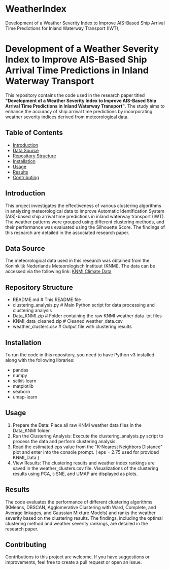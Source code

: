 # WeatherIndex
Development of a Weather Severity Index to Improve AIS-Based Ship Arrival Time Predictions for Inland Waterway Transport (IWT),

# Development of a Weather Severity Index to Improve AIS-Based Ship Arrival Time Predictions in Inland Waterway Transport
This repository contains the code used in the research paper titled **"Development of a Weather Severity Index to Improve AIS-Based Ship Arrival Time Predictions in Inland Waterway Transport"**. The study aims to enhance the accuracy of ship arrival time predictions by incorporating weather severity indices derived from meteorological data.

## Table of Contents
- [Introduction](#introduction)
- [Data Source](#data-source)
- [Repository Structure](#repository-structure)
- [Installation](#installation)
- [Usage](#usage)
- [Results](#results)
- [Contributing](#contributing)

## Introduction
This project investigates the effectiveness of various clustering algorithms in analyzing meteorological data to improve Automatic Identification System (AIS)-based ship arrival time predictions in inland waterway transport (IWT). The weather patterns were grouped using different clustering methods, and their performance was evaluated using the Silhouette Score. The findings of this research are detailed in the associated research paper.

## Data Source
The meteorological data used in this research was obtained from the Koninklijk Nederlands Meteorologisch Instituut (KNMI). The data can be accessed via the following link:
[KNMI Climate Data](https://www.knmi.nl/nederland-nu/klimatologie/daggegevens)

## Repository Structure
- README.md # This README file
- clustering_analysis.py # Main Python script for data processing and clustering analysis
- Data_KNMI.zip # Folder containing the raw KNMI weather data .txt files
- KNMI_data_cleaned.zip # Cleaned weather_data.csv
- weather_clusters.csv # Output file with clustering results

## Installation
To run the code in this repository, you need to have Python v3 installed along with the following libraries:
- pandas
- numpy
- scikit-learn
- matplotlib
- seaborn
- umap-learn

## Usage
1. Prepare the Data: Place all raw KNMI weather data files in the Data_KNMI folder.
2. Run the Clustering Analysis: Execute the clustering_analysis.py script to process the data and perform clustering analysis.
3. Read the estimated eps value from the "K-Nearest Neighbors Distance" plot and enter into the console prompt. ( eps = 2.75 used for provided KNMI_Data )
4. View Results: The clustering results and weather index rankings are saved in the weather_clusters.csv file. Visualizations of the clustering results using PCA, t-SNE, and UMAP are displayed as plots.

## Results
The code evaluates the performance of different clustering algorithms (KMeans, DBSCAN, Agglomerative Clustering with Ward, Complete, and Average linkages, and Gaussian Mixture Models) and ranks the weather severity based on the clustering results. The findings, including the optimal clustering method and weather severity rankings, are detailed in the research paper.

## Contributing
Contributions to this project are welcome. If you have suggestions or improvements, feel free to create a pull request or open an issue.
